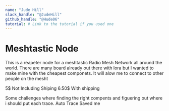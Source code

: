 ```yaml
---
name: "Jude Hill"
slack_handle: "@JudeHill"
github_handle: "@Hude06"
tutorial: # Link to the tutorial if you used one
---
```


# Meshtastic Node

This is a reapeter node for a meshtastic Radio Mesh Network all around the world. There are many board already out there with lora but I wanted to make mine with the cheapest componets. It will alow me to connect to other people on the mesht

<!-- How much is it going to cost? -->
5$ Not Including Shiping 6.50$ With shipping

<!-- Tell us a little bit about your design process. What were some challenges? What helped? ***Totally optional*** -->
Some challenges where finding the right compents and figuering out where i should put each trace. Auto Trace Saved me
